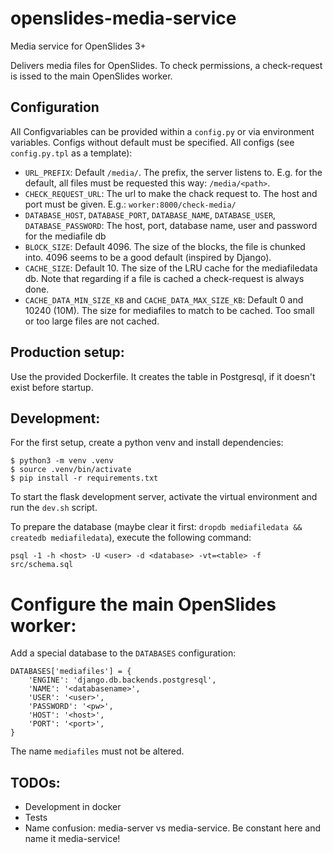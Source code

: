 # openslides-media-service
Media service for OpenSlides 3+

Delivers media files for OpenSlides. To check permissions, a check-request is
issed to the main OpenSlides worker.

## Configuration
All Configvariables can be provided within a `config.py` or via environment
variables. Configs without default must be specified. All configs (see
`config.py.tpl` as a template):

- `URL_PREFIX`: Default `/media/`. The prefix, the server listens to. E.g. for
  the default, all files must be requested this way: `/media/<path>`.
- `CHECK_REQUEST_URL`: The url to make the chack request to. The host and port
  must be given. E.g.: `worker:8000/check-media/`
- `DATABASE_HOST`, `DATABASE_PORT`, `DATABASE_NAME`, `DATABASE_USER`, `DATABASE_PASSWORD`:
  The host, port, database name, user and password for the mediafile db
- `BLOCK_SIZE`: Default 4096. The size of the blocks, the file is chunked into.
  4096 seems to be a good default (inspired by Django).
- `CACHE_SIZE`: Default 10. The size of the LRU cache for the mediafiledata db.
  Note that regarding if a file is cached a check-request is always done.
- `CACHE_DATA_MIN_SIZE_KB` and `CACHE_DATA_MAX_SIZE_KB`: Default 0 and 10240 (10M).
  The size for mediafiles to match to be cached. Too small or too large files
  are not cached.

## Production setup:
Use the provided Dockerfile. It creates the table in Postgresql, if it doesn't
exist before startup.

## Development:
For the first setup, create a python venv and install dependencies:

    $ python3 -m venv .venv
    $ source .venv/bin/activate
    $ pip install -r requirements.txt

To start the flask development server, activate the virtual environment and run
the `dev.sh` script.

To prepare the database (maybe clear it first: `dropdb mediafiledata && createdb mediafiledata`), execute the following command:

    psql -1 -h <host> -U <user> -d <database> -vt=<table> -f src/schema.sql

# Configure the main OpenSlides worker:
Add a special database to the `DATABASES` configuration:

    DATABASES['mediafiles'] = {
        'ENGINE': 'django.db.backends.postgresql',
        'NAME': '<databasename>',
        'USER': '<user>',
        'PASSWORD': '<pw>',
        'HOST': '<host>',
        'PORT': '<port>',
    }

The name `mediafiles` must not be altered.
  

## TODOs:
 - Development in docker
 - Tests
 - Name confusion: media-server vs media-service. Be constant here and name it
   media-service!

